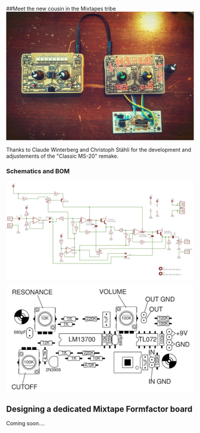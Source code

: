 ##Meet the new cousin in the Mixtapes tribe
![](/images/Mixtape_meets_MS-20.jpg)

Thanks to Claude Winterberg and Christoph Stähli for the development and adjustements of the "Classic MS-20" remake.

### Schematics and BOM

![](/images/MS-20_schematic_sreenshot.png)

![](/images/MS-20_DIL_BOM.Placement.png)

## Designing a dedicated Mixtape Formfactor board

Coming soon....

